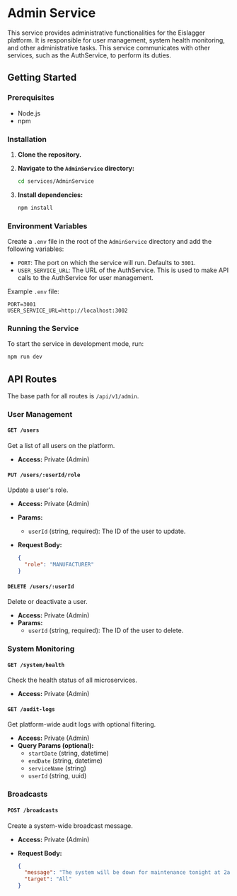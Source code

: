 # Admin Service

This service provides administrative functionalities for the Eislagger platform. It is responsible for user management, system health monitoring, and other administrative tasks. This service communicates with other services, such as the AuthService, to perform its duties.

## Getting Started

### Prerequisites

-   Node.js
-   npm

### Installation

1.  **Clone the repository.**
2.  **Navigate to the `AdminService` directory:**

    ```bash
    cd services/AdminService
    ```

3.  **Install dependencies:**

    ```bash
    npm install
    ```

### Environment Variables

Create a `.env` file in the root of the `AdminService` directory and add the following variables:

-   `PORT`: The port on which the service will run. Defaults to `3001`.
-   `USER_SERVICE_URL`: The URL of the AuthService. This is used to make API calls to the AuthService for user management.

Example `.env` file:

```
PORT=3001
USER_SERVICE_URL=http://localhost:3002
```

### Running the Service

To start the service in development mode, run:

```bash
npm run dev
```

## API Routes

The base path for all routes is `/api/v1/admin`.

### User Management

#### `GET /users`

Get a list of all users on the platform.

-   **Access:** Private (Admin)

#### `PUT /users/:userId/role`

Update a user's role.

-   **Access:** Private (Admin)
-   **Params:**
    -   `userId` (string, required): The ID of the user to update.
-   **Request Body:**

    ```json
    {
      "role": "MANUFACTURER"
    }
    ```

#### `DELETE /users/:userId`

Delete or deactivate a user.

-   **Access:** Private (Admin)
-   **Params:**
    -   `userId` (string, required): The ID of the user to delete.

### System Monitoring

#### `GET /system/health`

Check the health status of all microservices.

-   **Access:** Private (Admin)

#### `GET /audit-logs`

Get platform-wide audit logs with optional filtering.

-   **Access:** Private (Admin)
-   **Query Params (optional):**
    -   `startDate` (string, datetime)
    -   `endDate` (string, datetime)
    -   `serviceName` (string)
    -   `userId` (string, uuid)

### Broadcasts

#### `POST /broadcasts`

Create a system-wide broadcast message.

-   **Access:** Private (Admin)
-   **Request Body:**

    ```json
    {
      "message": "The system will be down for maintenance tonight at 2am.",
      "target": "All"
    }
    ```
